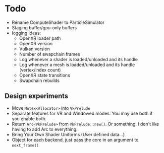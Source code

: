 # Todo
* Rename ComputeShader to ParticleSimulator
* Staging buffer/gpu-only buffers
* logging ideas:
    * OpenXR loader path  
    * OpenXR version
    * Vulkan version
    * Number of swapchain frames
    * Log whenever a shader is loaded/unloaded and its handle
    * Log whenever a mesh is loaded/unloaded and its handle (vertex/index count)
    * OpenXR state transitions
    * Swapchain rebuilds

## Design experiments
* Move `Mutex<Allocator>` into `VkPrelude`
* Separate features for VR and Windowed modes. You may use both if you enable both.
* Return `Arc<VkPrelude>` from `VkPrelude::new()`. Or something. I don't like having to add Arc to everything.
* Bring Your Own Shader Uniforms (User defined data...)
* Object for each backend, just pass the core in an argument to `next_frame()`
